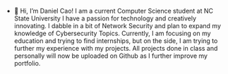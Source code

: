 - 👋 Hi, I’m Daniel Cao!
I am a current Computer Science student at NC State University
I have a passion for technology and creatively innovating. I dabble in a bit of Network Security and plan to expand my knowledge of Cybersecurity Topics.
Currently, I am focusing on my education and trying to find internships, but on the side, I am trying to further my experience with my projects.
All projects done in class and personally will now be uploaded on Github as I further improve my portfolio. 

<!---
DCDanny03/DCDanny03 is a ✨ special ✨ repository because its `README.md` (this file) appears on your GitHub profile.
You can click the Preview link to take a look at your changes.
--->
